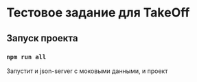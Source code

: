 # Тестовое задание для TakeOff

## Запуск проекта

### `npm run all`

Запустит и json-server с моковыми данными, и проект
